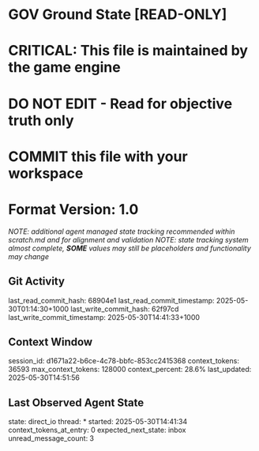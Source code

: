 # GOV Ground State [READ-ONLY]
# CRITICAL: This file is maintained by the game engine
# DO NOT EDIT - Read for objective truth only
# COMMIT this file with your workspace
# Format Version: 1.0
*NOTE: additional agent managed state tracking recommended within scratch.md and for alignment and validation*
*NOTE: state tracking system almost complete, **SOME** values may still be placeholders and functionality may change*

## Git Activity
last_read_commit_hash: 68904e1
last_read_commit_timestamp: 2025-05-30T01:14:30+1000
last_write_commit_hash: 62f97cd
last_write_commit_timestamp: 2025-05-30T14:41:33+1000

## Context Window
session_id: d1671a22-b6ce-4c78-bbfc-853cc2415368
context_tokens: 36593
max_context_tokens: 128000
context_percent: 28.6%
last_updated: 2025-05-30T14:51:56

## Last Observed Agent State
state: direct_io
thread: *
started: 2025-05-30T14:41:34
context_tokens_at_entry: 0
expected_next_state: inbox
unread_message_count: 3

